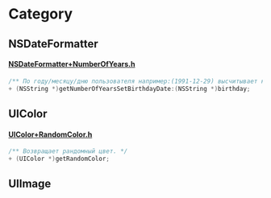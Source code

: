 # Category

## NSDateFormatter

#### [NSDateFormatter+NumberOfYears.h](https://github.com/kovalskiy/Category/blob/master/NSDateFormatter/NSDateFormatter%2BNumberOfYears.h)
```objective-c
/** По году/месяцу/дню пользователя например:(1991-12-29) высчитывает количество лет. */
+ (NSString *)getNumberOfYearsSetBirthdayDate:(NSString *)birthday;
```

## UIColor

#### [UIColor+RandomColor.h](https://github.com/kovalskiy/Category/blob/master/UIColor/UIColor%2BRandomColor.h)
```objective-c
/** Возвращает рандомный цвет. */
+ (UIColor *)getRandomColor;
```

## UIImage
	